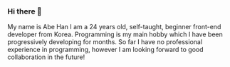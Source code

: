 ### Hi there 👋

My name is Abe Han
I am a 24 years old, self-taught, beginner front-end developer from Korea.
Programming is my main hobby which I have been progressively developing for months.
So far I have no professional experience in programming, however I am looking forward to good collaboration in the future!

